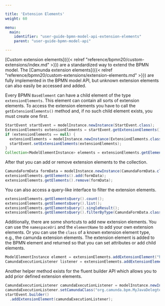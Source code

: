 ```yaml
---

title: 'Extension Elements'
weight: 60

menu:
  main:
    identifier: "user-guide-bpmn-model-api-extension-elements"
    parent: "user-guide-bpmn-model-api"

---
```



[Custom extension elements]({{< relref "reference/bpmn20/custom-extensions/index.md" >}}) are a standardized way to extend the BPMN model.
The [Camunda extension elements]({{< relref "reference/bpmn20/custom-extensions/extension-elements.md" >}}) are fully implemented in the BPMN model API, but unknown extension elements can also easily be accessed and added.

Every BPMN `BaseElement` can have a child element of the type `extensionElements`.
This element can contain all sorts of extension elements. To access the
extension elements you have to call the `getExtensionElements()` method and, 
if no such child element exists, you must create one first.

```java
StartEvent startEvent = modelInstance.newInstance(StartEvent.class);
ExtensionElements extensionElements = startEvent.getExtensionElements();
if (extensionElements == null) {
  extensionElements = modelInstance.newInstance(ExtensionElements.class);
  startEvent.setExtensionElements(extensionElements);
}
Collection<ModelElementInstance> elements = extensionElements.getElements();
```

After that you can add or remove extension elements to the collection.

```java
CamundaFormData formData = modelInstance.newInstance(CamundaFormData.class);
extensionElements.getElements().add(formData);
extensionElements.getElements().remove(formData);
```

You can also access a query-like interface to filter the extension elements.

```java
extensionElements.getElementsQuery().count();
extensionElements.getElementsQuery().list();
extensionElements.getElementsQuery().singleResult();
extensionElements.getElementsQuery().filterByType(CamundaFormData.class).singleResult();
```

Additionally, there are some shortcuts to add new extension elements. You can use
the `namespaceUri` and the `elementName` to add your own extension elements. Or
you can use the `class` of a known extension element type, e.g., the camunda
extension elements. The extension element is added to the BPMN element and returned
so that you can set attributes or add child elements.

```java
ModelElementInstance element = extensionElements.addExtensionElement("http://example.com/bpmn", "myExtensionElement");
CamundaExecutionListener listener = extensionElements.addExtensionElement(CamundaExecutionListener.class);
```

Another helper method exists for the fluent builder API which allows you to add prior defined extension elements.

```java
CamundaExecutionListener camundaExecutionListener = modelInstance.newInstance(CamundaExecutionListener.class);
camundaExecutionListener.setCamundaClass("org.camunda.bpm.MyJavaDelegte");
startEvent.builder()
  .addExtensionElement(camundaExecutionListener);
```
